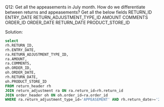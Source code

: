 Q12: Get all the appeasements in July month.
How do we differentiate between returns and appeasements?
Get all the below fields 
RETURN_ID
ENTRY_DATE 
RETURN_ADJUSTMENT_TYPE_ID
AMOUNT
COMMENTS 
ORDER_ID
ORDER_DATE 
RETURN_DATE
PRODUCT_STORE_ID

Solution: 
```sql
select 
rh.RETURN_ID,
rh.ENTRY_DATE, 
ra.RETURN_ADJUSTMENT_TYPE_ID,
ra.AMOUNT,
ra.COMMENTS, 
oh.ORDER_ID,
oh.ORDER_DATE, 
rh.RETURN_DATE,
oh.PRODUCT_STORE_ID
FROM return_header rh 
JOIN return_adjustment ra ON ra.return_id=rh.return_id 
JOIN order_header oh ON oh.order_id=ra.order_id 
WHERE ra.return_adjustment_type_id='APPEASEMENT' AND rh.return_date>='2023-07-01 00:00:00.000' AND rh.return_date<'2023-08-01';

```
